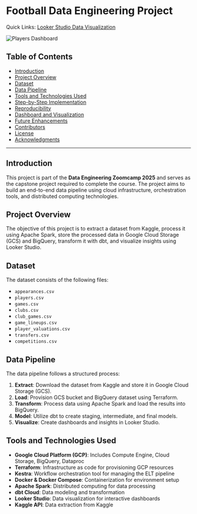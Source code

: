 # Football Data Engineering Project

Quick Links: [Looker Studio Data Visualization](https://lookerstudio.google.com/reporting/70c08dd6-9771-41d6-a549-ab60b1409b00) 

![Players Dashboard](https://github.com/AbdelaliEch/final_project/blob/main/images/Players%20Dashboard.jpg)

## Table of Contents
- [Introduction](#introduction)
- [Project Overview](#project-overview)
- [Dataset](#dataset)
- [Data Pipeline](#data-pipeline)
- [Tools and Technologies Used](#tools-and-technologies-used)
- [Step-by-Step Implementation](#step-by-step-implementation)
- [Reproducibility](#reproducibility)
- [Dashboard and Visualization](#dashboard-and-visualization)
- [Future Enhancements](#future-enhancements)
- [Contributors](#contributors)
- [License](#license)
- [Acknowledgments](#acknowledgments)

---

## Introduction
This project is part of the **Data Engineering Zoomcamp 2025** and serves as the capstone project required to complete the course. The project aims to build an end-to-end data pipeline using cloud infrastructure, orchestration tools, and distributed computing technologies.

## Project Overview
The objective of this project is to extract a dataset from Kaggle, process it using Apache Spark, store the processed data in Google Cloud Storage (GCS) and BigQuery, transform it with dbt, and visualize insights using Looker Studio.

## Dataset
The dataset consists of the following files:
- `appearances.csv`
- `players.csv`
- `games.csv`
- `clubs.csv`
- `club_games.csv`
- `game_lineups.csv`
- `player_valuations.csv`
- `transfers.csv`
- `competitions.csv`

## Data Pipeline
The data pipeline follows a structured process:
1. **Extract**: Download the dataset from Kaggle and store it in Google Cloud Storage (GCS).
2. **Load**: Provision GCS bucket and BigQuery dataset using Terraform.
3. **Transform**: Process data using Apache Spark and load the results into BigQuery.
4. **Model**: Utilize dbt to create staging, intermediate, and final models.
5. **Visualize**: Create dashboards and insights in Looker Studio.

## Tools and Technologies Used
- **Google Cloud Platform (GCP)**: Includes Compute Engine, Cloud Storage, BigQuery, Dataproc
- **Terraform**: Infrastructure as code for provisioning GCP resources
- **Kestra**: Workflow orchestration tool for managing the ELT pipeline
- **Docker & Docker Compose**: Containerization for environment setup
- **Apache Spark**: Distributed computing for data processing
- **dbt Cloud**: Data modeling and transformation
- **Looker Studio**: Data visualization for interactive dashboards
- **Kaggle API**: Data extraction from Kaggle
